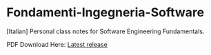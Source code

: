 # Fondamenti-Ingegneria-Software
[Italian] Personal class notes for Software Engineering Fundamentals.

PDF Download Here: [Latest release](https://github.com/WolfenCLI/Fondamenti-Ingegneria-Software/releases/tag/v1.0)
